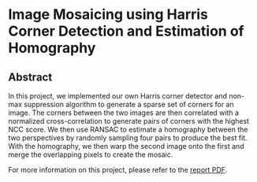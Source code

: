 # **Image Mosaicing using Harris Corner Detection and Estimation of Homography**

## Abstract 

In this project, we implemented our own Harris corner detector and non-max suppression algorithm to generate a sparse set of corners for an image. 
The corners between the two images are then correlated with a normalized cross-correlation to generate pairs of corners with the highest NCC score.
We then use RANSAC to estimate a homography between the two perspectives by randomly sampling four pairs to produce the best fit. With the homography,
we then warp the second image onto the first and merge the overlapping pixels to create the mosaic.

For more information on this project, please refer to the [report PDF](Report.pdf).
